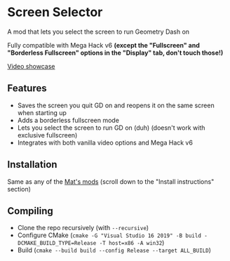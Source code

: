 # Screen Selector
A mod that lets you select the screen to run Geometry Dash on

Fully compatible with Mega Hack v6 **(except the "Fullscreen" and "Borderless Fullscreen" options in the "Display" tab, don't touch those!)**

[Video showcase](https://youtu.be/NxBCq04MgMs)

## Features
- Saves the screen you quit GD on and reopens it on the same screen when starting up
- Adds a borderless fullscreen mode
- Lets you select the screen to run GD on (duh) (doesn't work with exclusive fullscreen)
- Integrates with both vanilla video options and Mega Hack v6

## Installation
Same as any of the [Mat's mods](https://matcool.github.io/mods) (scroll down to the "Install instructions" section)

## Compiling
- Clone the repo recursively (with `--recursive`)
- Configure CMake (`cmake -G "Visual Studio 16 2019" -B build -DCMAKE_BUILD_TYPE=Release -T host=x86 -A win32`)
- Build (`cmake --build build --config Release --target ALL_BUILD`)
